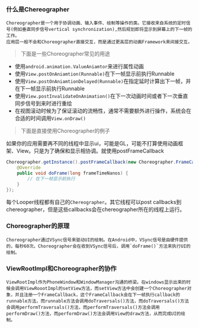 ### 什么是Chereographer

    Choreographer是一个用于协调动画、输入事件、绘制等操作的类。它接收来自系统的定时信号(例如垂直同步信号vertical synchronization),然后规划即将显示到屏幕上的下一帧的工作。
    应用层一般不会和Choreographer直接交互，而是通过更高层的动画Framework来间接交互。

> 下面是一些Choreographer常见的用途  

- 使用`android.animation.ValueAniamtor`来进行属性动画
- 使用`View.postOnAniamtion(Runnable)`在下一帧显示前执行Runnable
- 使用`View.postOnAniamtionDelayed(Runnable)`在指定延时计算出下一帧，并在下一帧显示前执行Runnable
- 使用`View.postInvalidateOnAnimation()`在下一次动画时间或者下一次垂直同步信号到来时进行重绘
- 在视图滚动时候为了保证滚动的流畅性，通常不需要额外进行操作，系统会在合适的时间调用`View.onDraw()`

> 下面是直接使用Choreographer的例子

如果你的应用需要再不同的线程中显示ui，可能是GL，可能不打算使用动画框架、View。只是为了确保和显示相协调。就使用postFrameCallback
```java
Choreographer.getInstance().postFrameCallback(new Choreographer.FrameCallback() {
    @Override
    public void doFrame(long frameTimeNanos) {
        // 在下一帧显示前执行
    }
});
```
每个Looper线程都有自己的`Chereographer`。其它线程可以post callbacks到chereographer，但是这些callbacks会在chereographer所在的线程上运行。

### Choreographer的原理

    Choreographer通过VSync信号来驱动UI的绘制。在Android中，VSync信号是由硬件提供的，每秒60次。Choreographer会在收到VSync信号后，调用`doFrame()`方法来执行UI的绘制。

### ViewRootImpl和Choreographer的协作
    
    ViewRootImpl作为PhoneWindow和WindowManager沟通的桥梁。在windows显示出来的时候会调用ViewRoootImpl的setView方法，而setView方法中会创建一个Choreographer对象，并且注册一个FrameCallback，这个FrameCallback会在下一帧执行callback的runnable方法，而runnable方法会调用doTraversals()方法，而doTraversals()方法会调用performTraversals()方法，而performTraversals()方法会调用performDraw()方法，而performDraw()方法会调用View的draw方法，从而完成UI的绘制。
